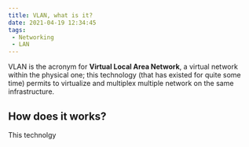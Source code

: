 ```yaml
---
title: VLAN, what is it?
date: 2021-04-19 12:34:45
tags:
 - Networking
 - LAN
---
```


VLAN is the acronym for **Virtual Local Area Network**, a virtual network within the physical one; this technology (that has existed for quite some time) permits to virtualize and multiplex multiple network on the same infrastructure.

## How does it works?

This technolgy 
